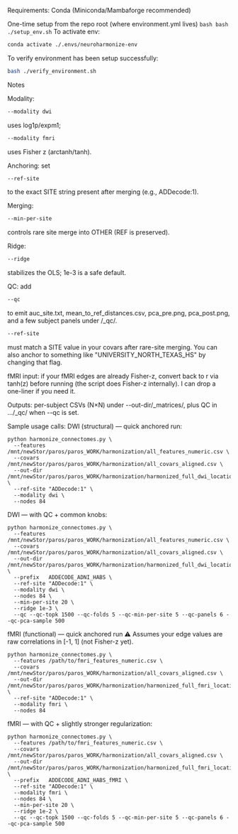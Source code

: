 Requirements:
Conda (Miniconda/Mambaforge recommended)

One-time setup
from the repo root (where environment.yml lives)
```bash bash ./setup_env.sh```
To activate env:
```bash
conda activate ./.envs/neuroharmonize-env
```
To verify environment has been setup successfully:
```bash
bash ./verify_environment.sh
```

Notes

Modality: 
```bash
--modality dwi
```
uses log1p/expm1; 

```bash
--modality fmri
```
uses Fisher z (arctanh/tanh).

Anchoring: set
```bash
--ref-site
```
to the exact SITE string present after merging (e.g., ADDecode:1).

Merging:
```bash
--min-per-site
```
controls rare site merge into OTHER (REF is preserved).

Ridge:
```bash
--ridge
```
stabilizes the OLS; 1e-3 is a safe default.

QC: add
```bash
--qc
```
to emit auc_site.txt, mean_to_ref_distances.csv, pca_pre.png, pca_post.png, and a few subject panels under <out-dir>/<prefix>_qc/.

```bash
--ref-site
```
must match a SITE value in your covars after rare-site merging. You can also anchor to something like "UNIVERSITY_NORTH_TEXAS_HS" by changing that flag.

fMRI input: if your fMRI edges are already Fisher-z, convert back to r via tanh(z) before running (the script does Fisher-z internally). I can drop a one-liner if you need it.

Outputs: per-subject CSVs (N×N) under --out-dir/<prefix>_matrices/, plus QC in .../<prefix>_qc/ when --qc is set.

Sample usage calls:
DWI (structural) — quick anchored run:
```
python harmonize_connectomes.py \
  --features /mnt/newStor/paros/paros_WORK/harmonization/all_features_numeric.csv \
  --covars   /mnt/newStor/paros/paros_WORK/harmonization/all_covars_aligned.csv \
  --out-dir  /mnt/newStor/paros/paros_WORK/harmonization/harmonized_full_dwi_location_only \
  --ref-site "ADDecode:1" \
  --modality dwi \
  --nodes 84
```
DWI — with QC + common knobs:
```
python harmonize_connectomes.py \
  --features /mnt/newStor/paros/paros_WORK/harmonization/all_features_numeric.csv \
  --covars   /mnt/newStor/paros/paros_WORK/harmonization/all_covars_aligned.csv \
  --out-dir  /mnt/newStor/paros/paros_WORK/harmonization/harmonized_full_dwi_location_only_qc \
  --prefix   ADDECODE_ADNI_HABS \
  --ref-site "ADDecode:1" \
  --modality dwi \
  --nodes 84 \
  --min-per-site 20 \
  --ridge 1e-3 \
  --qc --qc-topk 1500 --qc-folds 5 --qc-min-per-site 5 --qc-panels 6 --qc-pca-sample 500
```
fMRI (functional) — quick anchored run
⚠️ Assumes your edge values are raw correlations in [-1, 1] (not Fisher-z yet).
```
python harmonize_connectomes.py \
  --features /path/to/fmri_features_numeric.csv \
  --covars   /mnt/newStor/paros/paros_WORK/harmonization/all_covars_aligned.csv \
  --out-dir  /mnt/newStor/paros/paros_WORK/harmonization/harmonized_full_fmri_location_only \
  --ref-site "ADDecode:1" \
  --modality fmri \
  --nodes 84
```
fMRI — with QC + slightly stronger regularization:
```
python harmonize_connectomes.py \
  --features /path/to/fmri_features_numeric.csv \
  --covars   /mnt/newStor/paros/paros_WORK/harmonization/all_covars_aligned.csv \
  --out-dir  /mnt/newStor/paros/paros_WORK/harmonization/harmonized_full_fmri_location_only_qc \
  --prefix   ADDECODE_ADNI_HABS_fMRI \
  --ref-site "ADDecode:1" \
  --modality fmri \
  --nodes 84 \
  --min-per-site 20 \
  --ridge 1e-2 \
  --qc --qc-topk 1500 --qc-folds 5 --qc-min-per-site 5 --qc-panels 6 --qc-pca-sample 500
```
